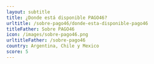 ```yaml
---
layout: subtitle
title: ¿Donde está disponible PAGO46?
urltitle: /sobre-pago46/donde-esta-disponible-pago46
titleFather: Sobre PAGO46
icon: /images/sobre-pago46.png
urltitleFather: /sobre-pago46
country: Argentina, Chile y Mexico
score: 5
---
```

